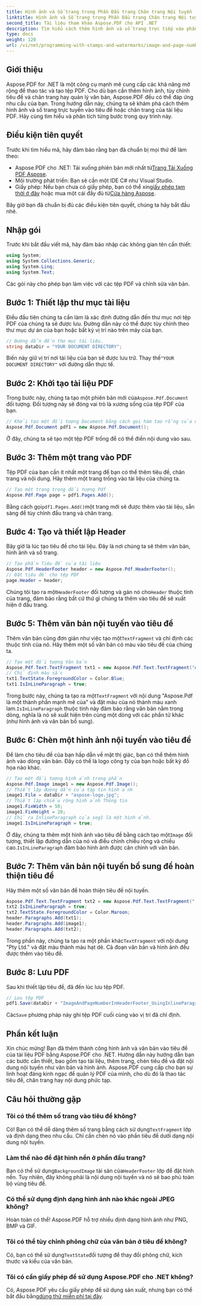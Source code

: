 ```yaml
---
title: Hình ảnh và Số trang trong Phần Đầu trang Chân trang Nội tuyến
linktitle: Hình ảnh và Số trang trong Phần Đầu trang Chân trang Nội tuyến
second_title: Tài liệu tham khảo Aspose.PDF cho API .NET
description: Tìm hiểu cách thêm hình ảnh và số trang trực tiếp vào phần tiêu đề của tệp PDF bằng Aspose.PDF cho .NET với hướng dẫn từng bước này.
type: docs
weight: 120
url: /vi/net/programming-with-stamps-and-watermarks/image-and-page-number-in-header-footer-section-inline/
---
```

## Giới thiệu

Aspose.PDF for .NET là một công cụ mạnh mẽ cung cấp các khả năng mở rộng để thao tác và tạo tệp PDF. Cho dù bạn cần thêm hình ảnh, tùy chỉnh tiêu đề và chân trang hay quản lý văn bản, Aspose.PDF đều có thể đáp ứng nhu cầu của bạn. Trong hướng dẫn này, chúng ta sẽ khám phá cách thêm hình ảnh và số trang trực tuyến vào tiêu đề hoặc chân trang của tài liệu PDF. Hãy cùng tìm hiểu và phân tích từng bước trong quy trình này.

## Điều kiện tiên quyết

Trước khi tìm hiểu mã, hãy đảm bảo rằng bạn đã chuẩn bị mọi thứ để làm theo:

-  Aspose.PDF cho .NET: Tải xuống phiên bản mới nhất từ[Trang Tải Xuống PDF Aspose](https://releases.aspose.com/pdf/net/).
- Môi trường phát triển: Bạn sẽ cần một IDE C# như Visual Studio.
-  Giấy phép: Nếu bạn chưa có giấy phép, bạn có thể xin[giấy phép tạm thời ở đây](https://purchase.aspose.com/temporary-license/) hoặc mua một cái đầy đủ từ[Cửa hàng Aspose](https://purchase.aspose.com/buy).

Bây giờ bạn đã chuẩn bị đủ các điều kiện tiên quyết, chúng ta hãy bắt đầu nhé.

## Nhập gói

Trước khi bắt đầu viết mã, hãy đảm bảo nhập các không gian tên cần thiết:

```csharp
using System;
using System.Collections.Generic;
using System.Linq;
using System.Text;
```

Các gói này cho phép bạn làm việc với các tệp PDF và chỉnh sửa văn bản.

## Bước 1: Thiết lập thư mục tài liệu

Điều đầu tiên chúng ta cần làm là xác định đường dẫn đến thư mục nơi tệp PDF của chúng ta sẽ được lưu. Đường dẫn này có thể được tùy chỉnh theo thư mục dự án của bạn hoặc bất kỳ vị trí nào trên máy của bạn.

```csharp
// Đường dẫn đến thư mục tài liệu.
string dataDir = "YOUR DOCUMENT DIRECTORY";
```

 Biến này giữ vị trí nơi tài liệu của bạn sẽ được lưu trữ. Thay thế`"YOUR DOCUMENT DIRECTORY"` với đường dẫn thực tế.

## Bước 2: Khởi tạo tài liệu PDF

 Trong bước này, chúng ta tạo một phiên bản mới của`Aspose.Pdf.Document` đối tượng. Đối tượng này sẽ đóng vai trò là xương sống của tệp PDF của bạn.

```csharp
// Khởi tạo một đối tượng Document bằng cách gọi hàm tạo rỗng của nó
Aspose.Pdf.Document pdf1 = new Aspose.Pdf.Document();
```

Ở đây, chúng ta sẽ tạo một tệp PDF trống để có thể điền nội dung vào sau.

## Bước 3: Thêm một trang vào PDF

Tệp PDF của bạn cần ít nhất một trang để bạn có thể thêm tiêu đề, chân trang và nội dung. Hãy thêm một trang trống vào tài liệu của chúng ta.

```csharp
// Tạo một trang trong đối tượng Pdf
Aspose.Pdf.Page page = pdf1.Pages.Add();
```

 Bằng cách gọi`pdf1.Pages.Add()`một trang mới sẽ được thêm vào tài liệu, sẵn sàng để tùy chỉnh đầu trang và chân trang.

## Bước 4: Tạo và thiết lập Header

Bây giờ là lúc tạo tiêu đề cho tài liệu. Đây là nơi chúng ta sẽ thêm văn bản, hình ảnh và số trang.

```csharp
// Tạo phần Tiêu đề của tài liệu
Aspose.Pdf.HeaderFooter header = new Aspose.Pdf.HeaderFooter();
// Đặt tiêu đề cho tệp PDF
page.Header = header;
```

 Chúng tôi tạo ra một`HeaderFooter` đối tượng và gán nó cho`Header` thuộc tính của trang, đảm bảo rằng bất cứ thứ gì chúng ta thêm vào tiêu đề sẽ xuất hiện ở đầu trang.

## Bước 5: Thêm văn bản nội tuyến vào tiêu đề

 Thêm văn bản cũng đơn giản như việc tạo một`TextFragment` và chỉ định các thuộc tính của nó. Hãy thêm một số văn bản có màu vào tiêu đề của chúng ta.

```csharp
// Tạo một đối tượng Văn bản
Aspose.Pdf.Text.TextFragment txt1 = new Aspose.Pdf.Text.TextFragment("Aspose.Pdf is a Robust component by");
// Chỉ định màu sắc
txt1.TextState.ForegroundColor = Color.Blue;
txt1.IsInLineParagraph = true;
```

 Trong bước này, chúng ta tạo ra một`TextFragment` với nội dung "Aspose.Pdf là một thành phần mạnh mẽ của" và đặt màu của nó thành màu xanh lam.`IsInLineParagraph` thuộc tính này đảm bảo rằng văn bản nằm trong dòng, nghĩa là nó sẽ xuất hiện trên cùng một dòng với các phần tử khác (như hình ảnh và văn bản bổ sung).

## Bước 6: Chèn một hình ảnh nội tuyến vào tiêu đề

Để làm cho tiêu đề của bạn hấp dẫn về mặt thị giác, bạn có thể thêm hình ảnh vào dòng văn bản. Đây có thể là logo công ty của bạn hoặc bất kỳ đồ họa nào khác.

```csharp
// Tạo một đối tượng hình ảnh trong phần
Aspose.Pdf.Image image1 = new Aspose.Pdf.Image();
// Thiết lập đường dẫn của tập tin hình ảnh
image1.File = dataDir + "aspose-logo.jpg";
// Thiết lập chiều rộng hình ảnh Thông tin
image1.FixWidth = 50;
image1.FixHeight = 20;
// Chỉ ra InlineParagraph của seg1 là một hình ảnh.
image1.IsInLineParagraph = true;
```

 Ở đây, chúng ta thêm một hình ảnh vào tiêu đề bằng cách tạo một`Image` đối tượng, thiết lập đường dẫn của nó và điều chỉnh chiều rộng và chiều cao.`IsInLineParagraph` đảm bảo hình ảnh được căn chỉnh với văn bản.

## Bước 7: Thêm văn bản nội tuyến bổ sung để hoàn thiện tiêu đề

Hãy thêm một số văn bản để hoàn thiện tiêu đề nội tuyến.

```csharp
Aspose.Pdf.Text.TextFragment txt2 = new Aspose.Pdf.Text.TextFragment(" Pty Ltd.");
txt2.IsInLineParagraph = true;
txt2.TextState.ForegroundColor = Color.Maroon;
header.Paragraphs.Add(txt1);
header.Paragraphs.Add(image1);
header.Paragraphs.Add(txt2);
```

 Trong phần này, chúng ta tạo ra một phần khác`TextFragment` với nội dung "Pty Ltd." và đặt màu thành màu hạt dẻ. Cả đoạn văn bản và hình ảnh đều được thêm vào tiêu đề.

## Bước 8: Lưu PDF

Sau khi thiết lập tiêu đề, đã đến lúc lưu tệp PDF.

```csharp
// Lưu tệp PDF
pdf1.Save(dataDir + "ImageAndPageNumberInHeaderFooter_UsingInlineParagraph_out.pdf");
```

 Các`Save` phương pháp này ghi tệp PDF cuối cùng vào vị trí đã chỉ định.

## Phần kết luận

Xin chúc mừng! Bạn đã thêm thành công hình ảnh và văn bản vào tiêu đề của tài liệu PDF bằng Aspose.PDF cho .NET. Hướng dẫn này hướng dẫn bạn các bước cần thiết, bao gồm tạo tài liệu, thêm trang, chèn tiêu đề và đặt nội dung nội tuyến như văn bản và hình ảnh. Aspose.PDF cung cấp cho bạn sự linh hoạt đáng kinh ngạc để quản lý PDF của mình, cho dù đó là thao tác tiêu đề, chân trang hay nội dung phức tạp. 

## Câu hỏi thường gặp

### Tôi có thể thêm số trang vào tiêu đề không?
 Có! Bạn có thể dễ dàng thêm số trang bằng cách sử dụng`TextFragment` lớp và định dạng theo nhu cầu. Chỉ cần chèn nó vào phần tiêu đề dưới dạng nội dung nội tuyến.

### Làm thế nào để đặt hình nền ở phần đầu trang?
 Bạn có thể sử dụng`BackgroundImage` tài sản của`HeaderFooter` lớp để đặt hình nền. Tuy nhiên, đây không phải là nội dung nội tuyến và nó sẽ bao phủ toàn bộ vùng tiêu đề.

### Có thể sử dụng định dạng hình ảnh nào khác ngoài JPEG không?
Hoàn toàn có thể! Aspose.PDF hỗ trợ nhiều định dạng hình ảnh như PNG, BMP và GIF.

### Tôi có thể tùy chỉnh phông chữ của văn bản ở tiêu đề không?
 Có, bạn có thể sử dụng`TextState`đối tượng để thay đổi phông chữ, kích thước và kiểu của văn bản.

### Tôi có cần giấy phép để sử dụng Aspose.PDF cho .NET không?
 Có, Aspose.PDF yêu cầu giấy phép để sử dụng sản xuất, nhưng bạn có thể bắt đầu bằng[dùng thử miễn phí tại đây](https://releases.aspose.com/).